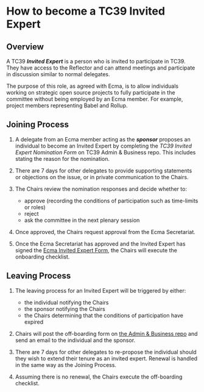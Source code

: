 # How to become a TC39 Invited Expert

## Overview

A TC39 ***Invited Expert*** is a person who is invited to participate in TC39.  They have access to the Reflector and can attend meetings and participate in discussion similar to normal delegates.

The purpose of this role, as agreed with Ecma, is to allow individuals working on strategic open source projects to fully participate in the committee without being employed by an Ecma member.  For example, project members representing Babel and Rollup.

## Joining Process

1. A delegate from an Ecma member acting as the ***sponsor*** proposes an individual to become an Invited Expert by completing the *TC39 Invited Expert Nomination Form* on TC39 Admin & Business repo.  This includes stating the reason for the nomination.

1. There are 7 days for other delegates to provide supporting statements or objections on the issue, or in private communication to the Chairs.

1. The Chairs review the nomination responses and decide whether to:
   - approve (recording the conditions of participation such as time-limits or roles)
   - reject
   - ask the committee in the next plenary session

1. Once approved, the Chairs request approval from the Ecma Secretariat.

1. Once the Ecma Secretariat has approved and the Invited Expert has signed the [Ecma Invited Expert Form](https://www.ecma-international.org/invited-expert-form/), the Chairs will execute the onboarding checklist.

## Leaving Process

1. The leaving process for an Invited Expert will be triggered by either:
   - the individual notifying the Chairs
   - the sponsor notifying the Chairs
   - the Chairs determining that the conditions of participation have expired

1. Chairs will post the off-boarding form on [the Admin & Business repo](https://github.com/tc39/Admin-and-Business/issues) and send an email to the individual and the sponsor.

1. There are 7 days for other delegates to re-propose the individual should they wish to extend their tenure as an invited expert. Renewal is handled in the same way as the Joining Process.

1. Assuming there is no renewal, the Chairs execute the off-boarding checklist.
